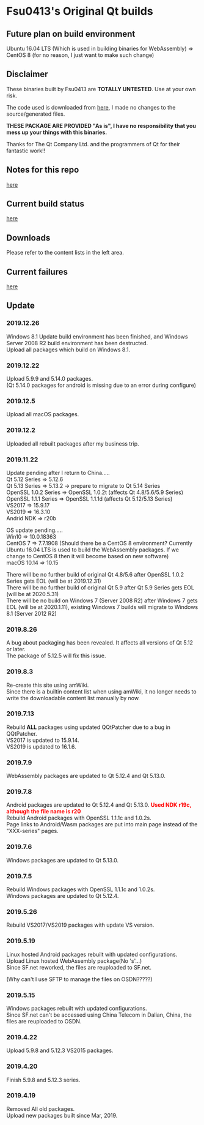 # Fsu0413's Original Qt builds

## Future plan on build environment

Ubuntu 16.04 LTS (Which is used in building binaries for WebAssembly) => CentOS 8 (for no reason, I just want to make such change)  

## Disclaimer

These binaries built by Fsu0413 are __TOTALLY UNTESTED__. Use at your own risk.

The code used is downloaded from [here](http://download.qt.io), I made no changes to the source/generated files.

__THESE PACKAGE ARE PROVIDED "As is", I have no responsibility that you mess up your things with this binaries.__

Thanks for The Qt Company Ltd. and the programmers of Qt for their fantastic work!!

## Notes for this repo

[here](?file=009-Misc/001-Notes%20for%20this%20repo)

## Current build status

[here](?file=009-Misc/002-Current%20build%20status)

## Downloads
Please refer to the content lists in the left area.

## Current failures

[here](?file=009-Misc/003-Current%20failures)

## Update

### 2019.12.26

Windows 8.1 Update build environment has been finished, and Windows Server 2008 R2 build environment has been destructed.  
Upload all packages which build on Windows 8.1.

### 2019.12.22

Upload 5.9.9 and 5.14.0 packages.  
(Qt 5.14.0 packages for android is missing due to an error during configure)

### 2019.12.5

Upload all macOS packages.

### 2019.12.2

Uploaded all rebuilt packages after my business trip.

### 2019.11.22
Update pending after I return to China.....  
Qt 5.12 Series => 5.12.6  
Qt 5.13 Series => 5.13.2 -> prepare to migrate to Qt 5.14 Series  
OpenSSL 1.0.2 Series => OpenSSL 1.0.2t (affects Qt 4.8/5.6/5.9 Series)  
OpenSSL 1.1.1 Series => OpenSSL 1.1.1d (affects Qt 5.12/5.13 Series)  
VS2017 => 15.9.17  
VS2019 => 16.3.10  
Andrid NDK => r20b

OS update pending.....  
Win10 => 10.0.18363  
CentOS 7 => 7.7.1908 (Should there be a CentOS 8 environment? Currently Ubuntu 16.04 LTS is used to build the WebAssembly packages. If we change to CentOS 8 then it will become based on new software)  
macOS 10.14 => 10.15

There will be no further build of original Qt 4.8/5.6 after OpenSSL 1.0.2 Series gets EOL (will be at 2019.12.31)  
There will be no further build of original Qt 5.9 after Qt 5.9 Series gets EOL (will be at 2020.5.31)  
There will be no build on Windows 7 (Server 2008 R2) after Windows 7 gets EOL (will be at 2020.1.11), existing Windows 7 builds will migrate to Windows 8.1 (Server 2012 R2)

### 2019.8.26
A bug about packaging has been revealed. It affects all versions of Qt 5.12 or later.  
The package of 5.12.5 will fix this issue.

### 2019.8.3
Re-create this site using amWiki.  
Since there is a builtin content list when using amWiki, it no longer needs to write the downloadable content list manually by now.

### 2019.7.13
Rebuild __ALL__ packages using updated QQtPatcher due to a bug in QQtPatcher.  
VS2017 is updated to 15.9.14.  
VS2019 is updated to 16.1.6.

### 2019.7.9
WebAssembly packages are updated to Qt 5.12.4 and Qt 5.13.0.

### 2019.7.8
Android packages are updated to Qt 5.12.4 and Qt 5.13.0. <font color=red>__Used NDK r19c, although the file name is r20__</font>  
Rebuild Android packages with OpenSSL 1.1.1c and 1.0.2s.  
Page links to Android/Wasm packages are put into main page instead of the "XXX-series" pages.

### 2019.7.6
Windows packages are updated to Qt 5.13.0.

### 2019.7.5
Rebuild Windows packages with OpenSSL 1.1.1c and 1.0.2s.  
Windows packages are updated to Qt 5.12.4.

### 2019.5.26
Rebuild VS2017/VS2019 packages with update VS version.

### 2019.5.19
Linux hosted Android packages rebuilt with updated configurations.  
Upload Linux hosted WebAssembly package(No 's'...)  
Since SF.net reworked, the files are reuploaded to SF.net.

(Why can't I use SFTP to manage the files on OSDN?????)

### 2019.5.15
Windows packages rebuilt with updated configurations.  
Since SF.net can't be accessed using China Telecom in Dalian, China, the files are reuploaded to OSDN.

### 2019.4.22
Upload 5.9.8 and 5.12.3 VS2015 packages.

### 2019.4.20
Finish 5.9.8 and 5.12.3 series.

### 2019.4.19
Removed All old packages.  
Upload new packages built since Mar, 2019.
